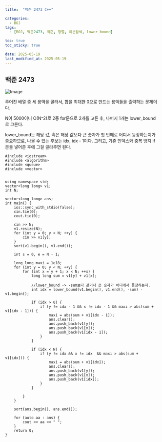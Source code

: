 ```yaml
---
title:  "백준 2473 C++" 

categories:
  - BOJ
tags:
  - [BOJ, 백준2473, 백준, 정렬, 이분탐색, lower_bound]

toc: true
toc_sticky: true

date: 2025-05-19
last_modified_at: 2025-05-19
---
```



## 백준 2473

![Image](https://github.com/user-attachments/assets/4bcb1b6a-90e4-46d8-a0bc-a0a53763f841)

주어진 배열 중 세 용액을 골라서, 합을 최대한 0으로 만드는 용액들을 출력하는 문제이다. 

N이 5000이니 O(N^2)로 2중 for문으로 2개를 고른 후,
나머지 1개는 lower_bound로 고른다.

lower_bound는 해당 값, 혹은 해당 값보다 큰 숫자가 첫 번째로 어디서 등장하는지가 중요하므로, 나올 수 있는 후보는 
idx, idx - 1이다. 그리고, 기존 인덱스와 중복 방지 if문을 넣어준 후에 그걸 골라주면 된다. 

```
#include <iostream>
#include <algorithm>
#include <queue>
#include <vector>


using namespace std;
vector<long long> v1;
int N;

vector<long long> ans;
int main() {
	ios::sync_with_stdio(false);
	cin.tie(0);
	cout.tie(0);

	cin >> N;
	v1.resize(N);
	for (int y = 0; y < N; ++y) {
		cin >> v1[y];
	}
	sort(v1.begin(), v1.end());

	int s = 0, e = N - 1;

	long long maxi = 1e18;
	for (int y = 0; y < N; ++y) {
		for (int x = y + 1; x < N; ++x) {
			long long sum = v1[y] + v1[x];

			//lower_bound -> -sum보다 같거나 큰 숫자가 어디에서 등장하는지. 
			int idx = lower_bound(v1.begin(), v1.end(), -sum) - v1.begin();

			if (idx > 0) {
				if (y != idx - 1 && x != idx - 1 && maxi > abs(sum + v1[idx - 1])) {
					maxi = abs(sum + v1[idx - 1]);
					ans.clear();
					ans.push_back(v1[y]);
					ans.push_back(v1[x]);
					ans.push_back(v1[idx - 1]);
				}
			}

			if (idx < N) {
				if (y != idx && x != idx  && maxi > abs(sum + v1[idx])) {
					maxi = abs(sum + v1[idx]);
					ans.clear();
					ans.push_back(v1[y]);
					ans.push_back(v1[x]);
					ans.push_back(v1[idx]);
				}
			}

		}
	}

	sort(ans.begin(), ans.end());

	for (auto aa : ans) {
		cout << aa << " ";
	}
	return 0;
}

```
